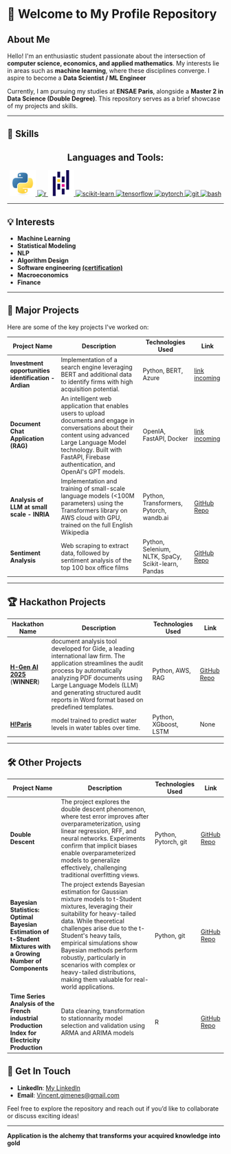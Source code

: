 # 👋 Welcome to My Profile Repository

## About Me

Hello! I'm an enthusiastic student passionate about the intersection of **computer science, economics, and applied mathematics**. My interests lie in areas such as **machine learning**, where these disciplines converge. I aspire to become a **Data Scientist / ML Engineer**

Currently, I am pursuing my studies at **ENSAE Paris**, alongside a **Master 2 in Data Science (Double Degree)**. This repository serves as a brief showcase of my projects and skills.

---

## 🔧 Skills

<h2 align="center">Languages and Tools:</h2>  
<p align="center">   
  <a href="https://www.python.org" target="_blank" rel="noreferrer">   
    <img src="https://raw.githubusercontent.com/devicons/devicon/master/icons/python/python-original.svg" alt="python" width="60" height="60"/>   
  </a>   
  <a href="https://www.r-project.org/" target="_blank" rel="noreferrer">   
    <img src="https://www.vectorlogo.zone/logos/r-project/r-project-icon.svg" alt="r" width="60" height="60"/>   
  </a>   
  <a href="https://www.pandas.pydata.org" target="_blank" rel="noreferrer">   
    <img src="https://raw.githubusercontent.com/devicons/devicon/2ae2a900d2f041da66e950e4d48052658d850630/icons/pandas/pandas-original.svg" alt="pandas" width="60" height="60"/>   
  </a>  
  <a href="https://scikit-learn.org/" target="_blank" rel="noreferrer">   
    <img src="https://upload.wikimedia.org/wikipedia/commons/0/05/Scikit_learn_logo_small.svg" alt="scikit-learn" width="60" height="60"/>   
  </a>  
  <a href="https://www.tensorflow.org/" target="_blank" rel="noreferrer">   
    <img src="https://www.vectorlogo.zone/logos/tensorflow/tensorflow-icon.svg" alt="tensorflow" width="60" height="60"/>   
  </a>  
  <a href="https://pytorch.org/" target="_blank" rel="noreferrer">   
    <img src="https://www.vectorlogo.zone/logos/pytorch/pytorch-icon.svg" alt="pytorch" width="60" height="60"/>   
  </a>   
  <a href="https://git-scm.com/" target="_blank" rel="noreferrer">   
    <img src="https://www.vectorlogo.zone/logos/git-scm/git-scm-icon.svg" alt="git" width="60" height="60"/>   
  </a>  
  <a href="https://www.gnu.org/software/bash/" target="_blank" rel="noreferrer">   
    <img src="https://www.vectorlogo.zone/logos/gnu_bash/gnu_bash-icon.svg" alt="bash" width="60" height="60"/>   
  </a>  
</p> 

---

## 💡 Interests

- **Machine Learning**  
- **Statistical Modeling**  
- **NLP**  
- **Algorithm Design**
- **Software engineering [(certification)](https://www.hackerrank.com/certificates/iframe/0cad12beb5a5)** 
- **Macroeconomics**
- **Finance**

---
## 📂 Major Projects

Here are some of the key projects I've worked on:

| Project Name                     | Description                                                                 | Technologies Used                          | Link                                           |
|----------------------------------|-----------------------------------------------------------------------------|-------------------------------------------|------------------------------------------------|
| **Investment opportunities identification - Ardian** | Implementation of a search engine leveraging BERT and additional data to identify firms with high acquisition potential. | Python, BERT, Azure                | [link incoming](#)                               |
| **Document Chat Application (RAG)** | An intelligent web application that enables users to upload documents and engage in conversations about their content using advanced Large Language Model technology. Built with FastAPI, Firebase authentication, and OpenAI's GPT models.    | OpenIA, FastAPI, Docker   | [link incoming](#)                               |
| **Analysis of LLM at small scale - INRIA**        | Implementation and training of small-scale language models (<100M parameters) using the Transformers library on AWS cloud with GPU, trained on the full English Wikipedia| Python, Transformers, Pytorch, wandb.ai              | [GitHub Repo](https://github.com/VincentG1234/ENSAE-Projects/tree/main/2A%20(Master1)/Statistique%20Appliqu%C3%A9e)                               |
| **Sentiment Analysis**         | Web scraping to extract data, followed by sentiment analysis of the top 100 box office films    | Python, Selenium, NLTK, SpaCy, Scikit-learn, Pandas      | [GitHub Repo](https://github.com/VincentG1234/ENSAE-Projects/tree/main/2A%20(Master1)/Python%20for%20data%20science)                               |

---

## 🏆 Hackathon Projects  

| Hackathon Name                     | Description                                                                 | Technologies Used                          | Link                                           |
|----------------------------------|-----------------------------------------------------------------------------|-------------------------------------------|------------------------------------------------|
| [**H-Gen AI 2025**](https://www.linkedin.com/posts/maximegonnet_ce-week-end-sest-d%C3%A9roul%C3%A9e-la-1%C3%A8re-%C3%A9dition-activity-7292436769227046912-AaeP?utm_source=share&utm_medium=member_desktop&rcm=ACoAADfoMqwBsNKYxhFxcwerNSQDZUKNKq69cBI) (**WINNER**)   | document analysis tool developed for Gide, a leading international law firm. The application streamlines the audit process by automatically analyzing PDF documents using Large Language Models (LLM) and generating structured audit reports in Word format based on predefined templates. | Python, AWS, RAG | [GitHub Repo](https://github.com/YourUsername/Resume-Screener) |
| [**H!Paris**](https://www.hi-paris.fr/hickathon/)   | model trained to predict water levels in water tables over time.  | Python, XGboost, LSTM | None |


---

## 🛠️ Other Projects  

| Project Name                     | Description                                                                 | Technologies Used                          | Link                                           |
|----------------------------------|-----------------------------------------------------------------------------|-------------------------------------------|------------------------------------------------|
| **Double Descent**        | The project explores the double descent phenomenon, where test error improves after overparameterization, using linear regression, RFF, and neural networks. Experiments confirm that implicit biases enable overparameterized models to generalize effectively, challenging traditional overfitting views.       | Python, Pytorch, git | [GitHub Repo](https://github.com/Pierre-Clayton/AdvancedML-Project)                               |
| **Bayesian Statistics: Optimal Bayesian Estimation of t-Student Mixtures with a Growing Number of Components**        | The project extends Bayesian estimation for Gaussian mixture models to t-Student mixtures, leveraging their suitability for heavy-tailed data. While theoretical challenges arise due to the t-Student's heavy tails, empirical simulations show Bayesian methods perform robustly, particularly in scenarios with complex or heavy-tailed distributions, making them valuable for real-world applications.       | Python, git | [GitHub Repo](https://github.com/Pierre-Clayton/Bayesian-stats-project)                               |
| **Time Series Analysis of the French industrial Production Index for Electricity Production**      | Data cleaning, transformation to stationnarity model selection and validation using ARMA and ARIMA models | R      | [GitHub Repo](https://github.com/VincentG1234/ENSAE-Projects/tree/main/2A%20(Master1)/Linear%20Time%20Series)                               |


## 🚀 Get In Touch

- **LinkedIn**: [My LinkedIn](https://www.linkedin.com/in/vincent-gimenes-438157222/)  
- **Email**: Vincent.gimenes@gmail.com  

Feel free to explore the repository and reach out if you’d like to collaborate or discuss exciting ideas!  

---

**Application is the alchemy that transforms your acquired knowledge into gold**  
